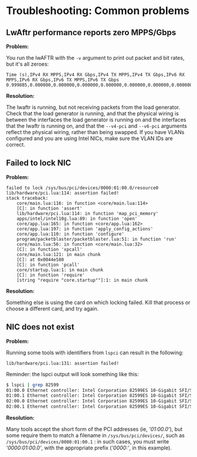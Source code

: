 # Troubleshooting: Common problems

## LwAftr performance reports zero MPPS/Gbps

**Problem:**

You run the lwAFTR with the `-v` argument to print out packet and bit rates, but it's all zeroes:

```
Time (s),IPv4 RX MPPS,IPv4 RX Gbps,IPv4 TX MPPS,IPv4 TX Gbps,IPv6 RX MPPS,IPv6 RX Gbps,IPv6 TX MPPS,IPv6 TX Gbps
0.999885,0.000000,0.000000,0.000000,0.000000,0.000000,0.000000,0.000000,0.000000
```

**Resolution:**

The lwaftr is running, but not receiving packets from the load generator.
Check that the load generator is running, and that the physical wiring is
between the interfaces the load generator is running on and the interfaces
that the lwaftr is running on, and that the `--v4-pci` and `--v6-pci` arguments
reflect the physical wiring, rather than being swapped.  If you have VLANs configured
and you are using Intel NICs, make sure the VLAN IDs are correct.

## Failed to lock NIC

**Problem:**

```
failed to lock /sys/bus/pci/devices/0000:01:00.0/resource0
lib/hardware/pci.lua:114: assertion failed!
stack traceback:
    core/main.lua:116: in function <core/main.lua:114>
    [C]: in function 'assert'
    lib/hardware/pci.lua:114: in function 'map_pci_memory'
    apps/intel/intel10g.lua:89: in function 'open'
    core/app.lua:165: in function <core/app.lua:162>
    core/app.lua:197: in function 'apply_config_actions'
    core/app.lua:110: in function 'configure'
    program/packetblaster/packetblaster.lua:51: in function 'run'
    core/main.lua:56: in function <core/main.lua:32>
    [C]: in function 'xpcall'
    core/main.lua:121: in main chunk
    [C]: at 0x0044e580
    [C]: in function 'pcall'
    core/startup.lua:1: in main chunk
    [C]: in function 'require'
    [string "require "core.startup""]:1: in main chunk
```

**Resolution:**

Something else is using the card on which locking failed. Kill that process or
choose a different card, and try again.

## NIC does not exist

**Problem:**

Running some tools with identifiers from `lspci` can result in the following:

```
lib/hardware/pci.lua:131: assertion failed!
```

Reminder: the lspci output will look something like this:

```bash
$ lspci | grep 82599
01:00.0 Ethernet controller: Intel Corporation 82599ES 10-Gigabit SFI/SFP+
01:00.1 Ethernet controller: Intel Corporation 82599ES 10-Gigabit SFI/SFP+
02:00.0 Ethernet controller: Intel Corporation 82599ES 10-Gigabit SFI/SFP+
02:00.1 Ethernet controller: Intel Corporation 82599ES 10-Gigabit SFI/SFP+
```

**Resolution:**

Many tools accept the short form of the PCI addresses (ie, _'01:00.0'_), but
some require them to match a filename in
`/sys/bus/pci/devices/`, such as `/sys/bus/pci/devices/0000:01:00.1` : in such
cases, you must write _'0000:01:00.0'_, with the appropriate prefix (_'0000:'_,
in this example).
